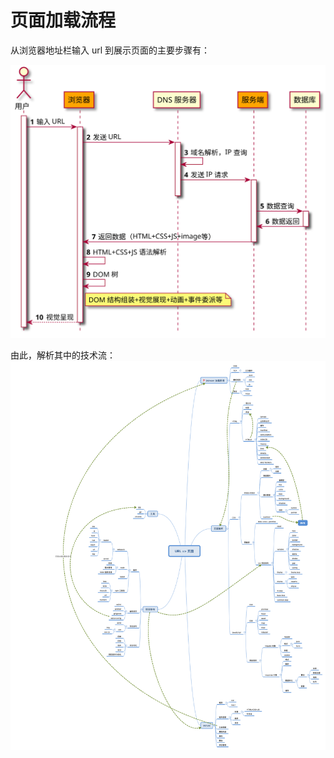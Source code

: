 页面加载流程
===

从浏览器地址栏输入 url 到展示页面的主要步骤有：

![页面加载流程](./images/url.load.svg)

由此，解析其中的技术流：
![页面加载流程](./images/load.process.png)
